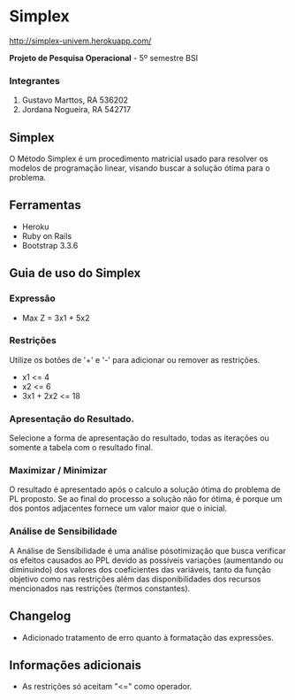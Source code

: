 # Simplex

http://simplex-univem.herokuapp.com/

**Projeto de Pesquisa Operacional** - 5º semestre BSI

### Integrantes

1. Gustavo Marttos, RA 536202
2. Jordana Nogueira, RA 542717

## Simplex
O Método Simplex é um procedimento matricial usado para resolver os modelos de
programação linear, visando buscar a solução ótima para o problema.

## Ferramentas

* Heroku
* Ruby on Rails
* Bootstrap 3.3.6

## Guia de uso do Simplex

### Expressão
* Max Z = 3x1 + 5x2

### Restrições
Utilize os botões de '+' e '-' para adicionar ou remover as restrições.
* x1 <= 4
* x2 <= 6
* 3x1 + 2x2 <= 18

### Apresentação do Resultado.
Selecione a forma de apresentação do resultado, todas as iterações ou somente a tabela com o resultado final.

### Maximizar / Minimizar
O resultado é apresentado após o calculo a solução ótima do problema de PL proposto.
Se ao final do processo a solução não for ótima, é porque um dos pontos adjacentes fornece um valor
maior que o inicial.

### Análise de Sensibilidade
A Análise de Sensibilidade é uma análise pósotimização que busca verificar os efeitos causados
ao PPL devido as possíveis variações (aumentando ou diminuindo) dos valores dos coeficientes das
variáveis, tanto da função objetivo como nas restrições além das disponibilidades dos recursos
mencionados nas restrições (termos constantes).

## Changelog
* Adicionado tratamento de erro quanto à formatação das expressões.

## Informações adicionais
* As restrições só aceitam "<=" como operador.
